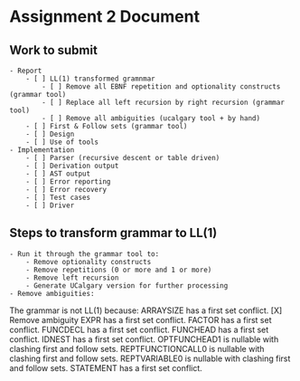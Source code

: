 # Assignment 2 Document
## Work to submit
    - Report
        - [ ] LL(1) transformed gramnmar
            - [ ] Remove all EBNF repetition and optionality constructs (grammar tool)
            - [ ] Replace all left recursion by right recursion (grammar tool)
            - [ ] Remove all ambiguities (ucalgary tool + by hand)
        - [ ] First & Follow sets (grammar tool)
        - [ ] Design
        - [ ] Use of tools
    - Implementation
        - [ ] Parser (recursive descent or table driven)
        - [ ] Derivation output
        - [ ] AST output
        - [ ] Error reporting
        - [ ] Error recovery
        - [ ] Test cases
        - [ ] Driver

## Steps to transform grammar to LL(1)
    - Run it through the grammar tool to:
        - Remove optionality constructs
        - Remove repetitions (0 or more and 1 or more)
        - Remove left recursion
        - Generate UCalgary version for further processing
    - Remove ambiguities:

The grammar is not LL(1) because:
ARRAYSIZE has a first set conflict. [X] Remove ambiguity
EXPR has a first set conflict.
FACTOR has a first set conflict.
FUNCDECL has a first set conflict.
FUNCHEAD has a first set conflict.
IDNEST has a first set conflict.
OPTFUNCHEAD1 is nullable with clashing first and follow sets.
REPTFUNCTIONCALL0 is nullable with clashing first and follow sets.
REPTVARIABLE0 is nullable with clashing first and follow sets.
STATEMENT has a first set conflict.